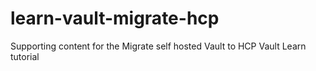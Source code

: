 # learn-vault-migrate-hcp
Supporting content for the Migrate self hosted Vault to HCP Vault Learn tutorial
